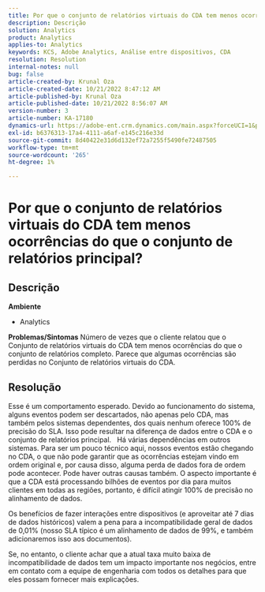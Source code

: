 ```yaml
---
title: Por que o conjunto de relatórios virtuais do CDA tem menos ocorrências do que o conjunto de relatórios principal?
description: Descrição
solution: Analytics
product: Analytics
applies-to: Analytics
keywords: KCS, Adobe Analytics, Análise entre dispositivos, CDA
resolution: Resolution
internal-notes: null
bug: false
article-created-by: Krunal Oza
article-created-date: 10/21/2022 8:47:12 AM
article-published-by: Krunal Oza
article-published-date: 10/21/2022 8:56:07 AM
version-number: 3
article-number: KA-17180
dynamics-url: https://adobe-ent.crm.dynamics.com/main.aspx?forceUCI=1&pagetype=entityrecord&etn=knowledgearticle&id=e6ec45f4-1c51-ed11-bba2-0022480867fb
exl-id: b6376313-17a4-4111-a6af-e145c216e33d
source-git-commit: 8d40422e31d6d132ef72a7255f5490fe72487505
workflow-type: tm+mt
source-wordcount: '265'
ht-degree: 1%

---
```


# Por que o conjunto de relatórios virtuais do CDA tem menos ocorrências do que o conjunto de relatórios principal?

## Descrição

<b>Ambiente</b>
- Analytics



<b>Problemas/Sintomas</b>
Número de vezes que o cliente relatou que o Conjunto de relatórios virtuais do CDA tem menos ocorrências do que o conjunto de relatórios completo. Parece que algumas ocorrências são perdidas no Conjunto de relatórios virtuais do CDA.


## Resolução


Esse é um comportamento esperado. Devido ao funcionamento do sistema, alguns eventos podem ser descartados, não apenas pelo CDA, mas também pelos sistemas dependentes, dos quais nenhum oferece 100% de precisão do SLA. Isso pode resultar na diferença de dados entre o CDA e o conjunto de relatórios principal.
 
Há várias dependências em outros sistemas. Para ser um pouco técnico aqui, nossos eventos estão chegando no CDA, o que não pode garantir que as ocorrências estejam vindo em ordem original e, por causa disso, alguma perda de dados fora de ordem pode acontecer. Pode haver outras causas também. O aspecto importante é que a CDA está processando bilhões de eventos por dia para muitos clientes em todas as regiões, portanto, é difícil atingir 100% de precisão no alinhamento de dados.

Os benefícios de fazer interações entre dispositivos (e aproveitar até 7 dias de dados históricos) valem a pena para a incompatibilidade geral de dados de 0,01% (nosso SLA típico é um alinhamento de dados de 99%, e também adicionaremos isso aos documentos).

Se, no entanto, o cliente achar que a atual taxa muito baixa de incompatibilidade de dados tem um impacto importante nos negócios, entre em contato com a equipe de engenharia com todos os detalhes para que eles possam fornecer mais explicações.
